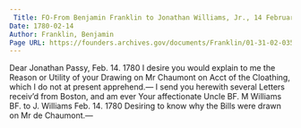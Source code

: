 ```yaml
---
 Title: FO-From Benjamin Franklin to Jonathan Williams, Jr., 14 February 1780
Date: 1780-02-14
Author: Franklin, Benjamin
Page URL: https://founders.archives.gov/documents/Franklin/01-31-02-0355
---
```


Dear Jonathan
Passy, Feb. 14. 1780
I desire you would explain to me the Reason or Utility of your Drawing on Mr Chaumont on Acct of the Cloathing, which I do not at present apprehend.— I send you herewith several Letters receiv’d from Boston, and am ever Your affectionate Uncle
BF.
M Williams
BF. to J. Williams Feb. 14. 1780 Desiring to know why the Bills were drawn on Mr de Chaumont.—


